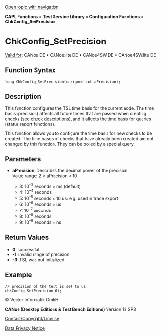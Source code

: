 [Open topic with navigation](../../../../../CANoeDEFamily.htm#Topics/CAPLFunctions/Test/Functions/CAPLfunctionChkConfigSetPrecision.md)

**CAPL Functions** » **Test Service Library** » **Configuration Functions** » **ChkConfig_SetPrecision**

# ChkConfig_SetPrecision

[Valid for](../../../Shared/FeatureAvailability.md): CANoe DE • CANoe:lite DE • CANoe4SW DE • CANoe4SW:lite DE

## Function Syntax

```plaintext
long ChkConfig_SetPrecision(unsigned int aPrecision);
```

## Description

This function configures the TSL time basis for the current node. The time basis (precision) affects all future times that are passed when creating checks (see [check descriptions](../../../TestCommands/CheckDescriptions.md)), and it affects the time basis for queries ([status report functions](../CAPLfunctionsTSLStatusReportFunctions.md)).

This function allows you to configure the time basis for new checks to be created. The time bases of checks that have already been created are not changed by this function. They can be polled by a special query.

## Parameters

- **aPrecision**: Describes the decimal power of the precision  
  Value range: 2 < aPrecision < 10

  - 3: 10<sup>–3</sup> seconds = ms (default)
  - 4: 10<sup>–4</sup> seconds
  - 5: 10<sup>–5</sup> seconds = 10 us: e.g. used in trace export
  - 6: 10<sup>–6</sup> seconds = us
  - 7: 10<sup>–7</sup> seconds
  - 8: 10<sup>–8</sup> seconds
  - 9: 10<sup>–9</sup> seconds = ns

## Return Values

- **0**: successful
- **-1**: invalid range of precision
- **-3**: TSL was not initialized

## Example

```plaintext
// precision of the test is set to us
chkConfig_SetPrecision(6);
```

© Vector Informatik GmbH

**CANoe (Desktop Editions & Test Bench Editions)** Version 18 SP3

[Contact/Copyright/License](../../../Shared/ContactCopyrightLicense.md)

[Data Privacy Notice](https://www.vector.com/int/en/company/get-info/privacy-policy/)